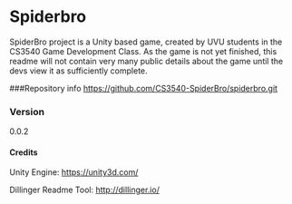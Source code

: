 # Spiderbro

SpiderBro project is a Unity based game, created by UVU students in the CS3540 Game Development Class.  As the game is not yet finished, this readme will not contain very many public details about the game until the devs view it as sufficiently complete.

###Repository info
https://github.com/CS3540-SpiderBro/spiderbro.git

### Version
0.0.2



#### Credits
Unity Engine: https://unity3d.com/

Dillinger Readme Tool: http://dillinger.io/

